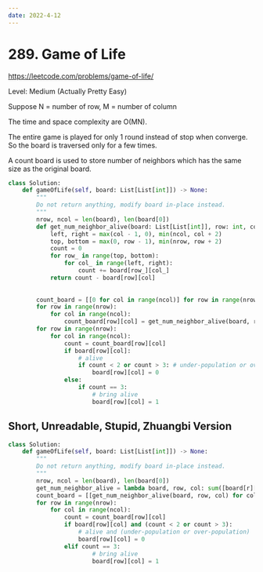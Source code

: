```yaml
---
date: 2022-4-12
---
```

# 289. Game of Life

https://leetcode.com/problems/game-of-life/

Level: Medium (Actually Pretty Easy)

Suppose N = number of row, M = number of column

The time and space complexity are O(MN).

The entire game is played for only 1 round instead of stop when converge. So the board is traversed only for a few times.

A count board is used to store number of neighbors which has the same size as the original board.

```python
class Solution:
    def gameOfLife(self, board: List[List[int]]) -> None:
        """
        Do not return anything, modify board in-place instead.
        """
        nrow, ncol = len(board), len(board[0])
        def get_num_neighbor_alive(board: List[List[int]], row: int, col: int) -> int:
            left, right = max(col - 1, 0), min(ncol, col + 2)
            top, bottom = max(0, row - 1), min(nrow, row + 2)
            count = 0
            for row_ in range(top, bottom):
                for col_ in range(left, right):
                    count += board[row_][col_]
            return count - board[row][col]
        
        
        count_board = [[0 for col in range(ncol)] for row in range(nrow)]
        for row in range(nrow):
            for col in range(ncol):
                count_board[row][col] = get_num_neighbor_alive(board, row, col)
        for row in range(nrow):
            for col in range(ncol):
                count = count_board[row][col]
                if board[row][col]:
                    # alive
                    if count < 2 or count > 3: # under-population or over-population
                        board[row][col] = 0
                else:
                    if count == 3:
                        # bring alive
                        board[row][col] = 1
```

## Short, Unreadable, Stupid, Zhuangbi Version

```python
class Solution:
    def gameOfLife(self, board: List[List[int]]) -> None:
        """
        Do not return anything, modify board in-place instead.
        """
        nrow, ncol = len(board), len(board[0])
        get_num_neighbor_alive = lambda board, row, col: sum([board[r][c] for r in range(max(0, row - 1), min(nrow, row + 2)) for c in range(max(col - 1, 0), min(ncol, col + 2))]) - board[row][col]
        count_board = [[get_num_neighbor_alive(board, row, col) for col in range(ncol)] for row in range(nrow)]
        for row in range(nrow):
            for col in range(ncol):
                count = count_board[row][col]
                if board[row][col] and (count < 2 or count > 3):
                    # alive and (under-population or over-population)
                    board[row][col] = 0
                elif count == 3:
                        # bring alive
                        board[row][col] = 1
```